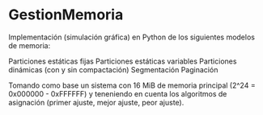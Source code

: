 # GestionMemoria
Implementación (simulación gráfica) en Python de los siguientes modelos de memoria: 
  
  Particiones estáticas fijas 
  Particiones estáticas variables 
  Particiones dinámicas (con y sin compactación) 
  Segmentación 
  Paginación  
 
Tomando como base un sistema con 16 MiB de memoria principal (2^24 = 0x000000 - 0xFFFFFF) y teneniendo en cuenta los algoritmos de asignación (primer ajuste, mejor ajuste, peor ajuste). 
